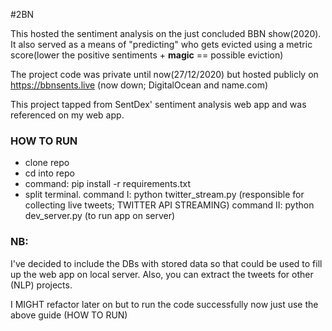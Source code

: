 #2BN

This hosted the sentiment analysis on the just concluded BBN show(2020). It also served as a means of "predicting" who gets evicted using a metric score(lower the positive sentiments + **magic** == possible eviction)


The project code was private until now(27/12/2020) but hosted publicly on https://bbnsents.live (now down; DigitalOcean and name.com)



This project tapped from SentDex' sentiment analysis web app and was referenced on my web app.


### HOW TO RUN

- clone repo
- cd into repo
- command: pip install -r requirements.txt
- split terminal.
  command I: python twitter_stream.py (responsible for collecting live tweets; TWITTER API STREAMING)
  command II: python dev_server.py (to run app on server)



### NB:
I've decided to include the DBs with stored data so that could be used to fill up the web app on local server. Also, you can extract the tweets for other (NLP) projects.

I MIGHT refactor later on but to run the code successfully now just use the above guide (HOW TO RUN)
